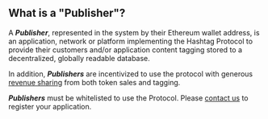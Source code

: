 ## What is a "Publisher"?

A **_Publisher_**, represented in the system by their Ethereum wallet address,
is an application, network or platform implementing the Hashtag Protocol to
provide their customers and/or application content tagging stored to a
decentralized, globally readable database.

In addition, **_Publishers_** are incentivized to use the protocol with generous
[revenue
sharing](https://docs.hashtag-protocol.org/essentials/protocol-overview.html#revenue-sharing)
from both token sales and tagging.

**_Publishers_** must be whitelisted to use the Protocol. Please [contact
us](contact@hashtag-protocol.org) to register your application.
